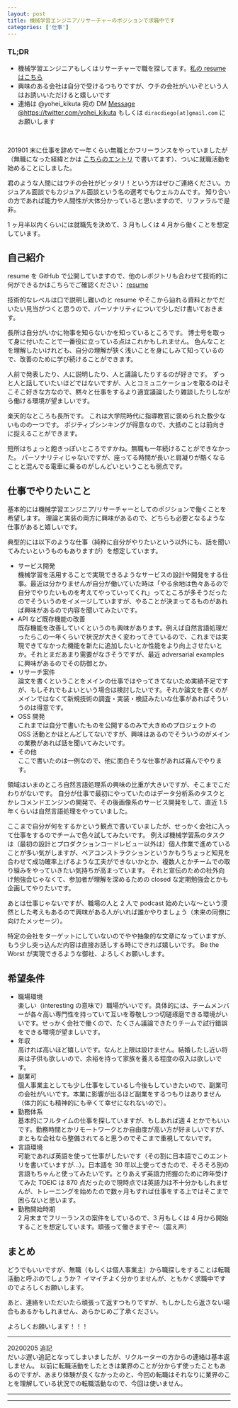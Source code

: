 ```yaml
---
layout: post
title: 機械学習エンジニア/リサーチャーのポジションで求職中です
categories: ['仕事']
---
```



### TL;DR
- 機械学習エンジニアもしくはリサーチャーで職を探してます。[私の resume はこちら](https://github.com/yoheikikuta/resume)
- 興味のある会社は自分で受けるつもりですが、ウチの会社がいいぞという人はお誘いいただけると嬉しいです
- 連絡は @yohei_kikuta 宛の DM <a href="https://twitter.com/messages/compose?recipient_id=840839535026028544&ref_src=twsrc%5Etfw" class="twitter-dm-button" data-screen-name="https://twitter.com/yohei_kikuta" data-show-count="false">Message @https://twitter.com/yohei_kikuta</a><script async src="https://platform.twitter.com/widgets.js" charset="utf-8"></script> もしくは `diracdiego[at]gmail.com` にお願いします
<br>

201901 末に仕事を辞めて一年くらい無職とかフリーランスをやっていましたが（無職になった経緯とかは [こちらのエントリ](https://yoheikikuta.github.io/retirement/) で書いてます）、ついに就職活動を始めることにしました。

君のような人間にはウチの会社がピッタリ！という方はぜひご連絡ください。カジュアル面談でもカジュアル面談という名の選考でもウェルカムです。
知り合いの方であれば能力や人間性が大体分かっていると思いますので、リファラルで是非。

1 ヶ月半以内くらいには就職先を決めて、3 月もしくは 4 月から働くことを想定しています。


## 自己紹介
resume を GitHub で公開していますので、他のレポジトリも合わせて技術的に何ができるかはこちらでご確認ください： [resume](https://github.com/yoheikikuta/resume)

技術的なレベルは口で説明し難いのと resume やそこから辿れる資料とかでだいたい見当がつくと思うので、パーソナリティについて少しだけ書いておきます。

長所は自分がいかに物事を知らないかを知っているところです。
博士号を取って身に付いたことで一番役に立っている点はこれかもしれません。
色んなことを理解したいけれども、自分の理解が狭く浅いことを身にしみて知っているので、改善のために学び続けることができます。

人前で発表したり、人に説明したり、人と議論したりするのが好きです。
ずっと人と話していたいほどではないですが、人とコミュニケーションを取るのはそこそこ好きな方なので、黙々と仕事をするより適宜議論したり雑談したりしながら働ける環境が望ましいです。

楽天的なところも長所です。
これは大学院時代に指導教官に褒められた数少ないものの一つです。
ポジティブシンキングが得意なので、大抵のことは前向きに捉えることができます。

短所はちょっと飽きっぽいところですかね。無職も一年続けることができなかった。
パーソナリティじゃないですが、座ってる時間が長いと肩凝りが酷くなることと混んでる電車に乗るのがしんどいということも弱点です。


## 仕事でやりたいこと
基本的には機械学習エンジニア/リサーチャーとしてのポジションで働くことを希望します。
理論と実装の両方に興味があるので、どちらも必要となるような仕事があると嬉しいです。

典型的には以下のような仕事（純粋に自分がやりたいという以外にも、話を聞いてみたいというものもありますが）を想定しています。
- サービス開発  
  機械学習を活用することで実現できるようなサービスの設計や開発をする仕事。最近は分かりませんが自分が働いていた時は「やる余地は色々あるので自分でやりたいものを考えてやっていってくれ」ってところが多そうだったのでそういうのをイメージしていますが、やることが決まってるものがあれば興味があるので内容を聞いてみたいです。
- API など既存機能の改善  
  既存機能を改善していくというのも興味があります。例えば自然言語処理だったらこの一年くらいで状況が大きく変わってきているので、これまでは実現できてなかった機能を新たに追加したいとか性能をより向上させたいとか。それとまだあまり需要がなさそうですが、最近 adversarial examples に興味があるのでその防御とか。
- リサーチ案件  
  論文を書くということをメインの仕事ではやってきてないため実績不足ですが、もしそれでもよいという場合は検討したいです。それか論文を書くのがメインではなくて新規技術の調査・実装・検証みたいな仕事があればそういうのは得意です。
- OSS 開発  
  これまでは自分で書いたものを公開するのみで大きめのプロジェクトの OSS 活動とかほとんどしてないですが、興味はあるのでそういうのがメインの業務があれば話を聞いてみたいです。
- その他  
  ここで書いたのは一例なので、他に面白そうな仕事があれば喜んでやります。

領域はいまのところ自然言語処理系の興味の比重が大きいですが、そこまでこだわりがないです。
自分が仕事で最初にやっていたのはデータ分析系のタスクとかレコメンドエンジンの開発で、その後画像系のサービス開発をして、直近 1.5 年くらいは自然言語処理をやっていました。

ここまで自分が何をするかという観点で書いていましたが、せっかく会社に入って仕事をするのでチームで色々試してみたいです。
例えば機械学習系のタスクは（最初の設計とプロダクションコードレビュー以外は）個人作業で進めていることが多い気がしますが、ペアコンストラクションというかもうちょっと知見を合わせて成功確率上げるような工夫ができないかとか、複数人とかチームでの取り組みをやっていきたい気持ちが高まっています。
それと宣伝のための社外向け勉強会じゃなくて、参加者が理解を深めるための closed な定期勉強会とかも企画してやりたいです。

あとは仕事じゃないですが、職場の人と 2 人で podcast 始めたいな〜という漠然とした考えもあるので興味がある人がいれば誰かやりましょう（未来の同僚に向けたメッセージ）。

特定の会社をターゲットにしていないのでやや抽象的な文章になっていますが、もう少し突っ込んだ内容は直接お話しする時にできれば嬉しいです。
Be the Worst が実現できるような御社、よろしくお願いします。


## 希望条件
- 職場環境  
  楽しい（interesting の意味で）職場がいいです。具体的には、チームメンバーが各々高い専門性を持っていて互いを尊敬しつつ切磋琢磨できる環境がいいです。せっかく会社で働くので、たくさん議論できたりチームで試行錯誤をできる環境が望ましいです。
- 年収  
  高ければ高いほど嬉しいです。なんと上限は設けません。結婚したし近い将来は子供も欲しいので、余裕を持って家族を養える程度の収入は欲しいです。
- 副業可  
  個人事業主としても少し仕事をしているし今後もしていきたいので、副業可の会社がいいです。本業に影響が出るほど副業をするつもりはありません（体力的にも精神的にも辛くて幸せになれないので）。
- 勤務体系  
  基本的にフルタイムの仕事を探していますが、もしあれば週 4 とかでもいいです。勤務時間とかリモートワークとか自由度が高い方が好ましいですが、まともな会社なら整備されてると思うのでそこまで重視してないです。
- 言語環境  
  可能であれば英語を使って仕事がしたいです（その割に日本語でこのエントリを書いていますが...）。日本語を 30 年以上使ってきたので、そろそろ別の言語もちゃんと使ってみたいです。とりあえず英語力把握のために昨年受けてみた TOEIC は 870 点だったので現時点では英語力は不十分かもしれませんが、トレーニングを始めたので数ヶ月もすれば仕事をする上ではそこまで困らないと思います。
- 勤務開始時期  
  2 月末までフリーランスの案件をしているので、3 月もしくは 4 月から開始することを想定しています。頑張って働きますぞ〜（震え声）


## まとめ
どうでもいいですが、無職（もしくは個人事業主）から職探しをすることは転職活動と呼ぶのでしょうか？
イマイチよく分かりませんが、ともかく求職中ですのでよろしくお願いします。

あと、連絡をいただいたら頑張って返すつもりですが、もしかしたら返さない場合もあるかもしれません、あらかじめご了承ください。

よろしくお願いします！！！

---
20200205 追記  
だいぶ遅い追記となってしまいましたが、リクルーターの方からの連絡は基本返しません。
以前に転職活動をしたときは業界のことが分からず使ったこともあるのですが、あまり体験が良くなかったのと、今回の転職はそれなりに業界のことを理解している状況での転職活動なので、今回は使いません。


---
---
<br>
